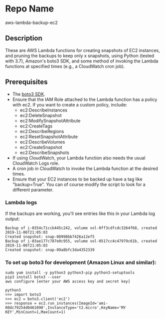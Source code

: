 Repo Name
=========
aws-lambda-backup-ec2

Description
---------------
These are AWS Lambda functions for creating snapshots of EC2 instances, and pruning the backups to keep only x snapshots, using Python (tested with 3.7), Amazon's boto3 SDK, and some method of invoking the Lambda functions at specified times (e.g., a CloudWatch cron job).

Prerequisites
---------------
* The [boto3 SDK](https://aws.amazon.com/sdk-for-python/).
* Ensure that the IAM Role attached to the Lambda function has a policy with ec2. If you want to create a custom policy, include:
   + ec2:DescribeInstances
   + ec2:DeleteSnapshot
   + ec2:ModifySnapshotAttribute
   + ec2:CreateTags
   + ec2:DescribeRegions
   + ec2:ResetSnapshotAttribute
   + ec2:DescribeVolumes
   + ec2:CreateSnapshot
   + ec2:DescribeSnapshots
* If using CloudWatch, your Lambda function also needs the usual CloudWatch Logs role.
* A cron job in CloudWatch to invoke the Lambda function at the desired times.
* Ensure that your EC2 instances to be backed up have a tag like "backup=True". You can of course modify the script to look for a different parameter. 

### Lambda logs
If the backups are working, you'll see entries like this in your Lambda log output: 

```
Backup of i-0354c71ccb445c242, volume vol-0ff3cdfcdc3264f68, created 2019-11-06T21:05:03
Created snapshot: snap-08998bb7426a12ef5
Backup of i-03ae177c787e0c955, volume vol-0517cc4c47979c61b, created 2019-11-06T21:05:03
Created snapshot: snap-09a8bfc3da4352339
```

### To set up boto3 for development (Amazon Linux and similar):
```
sudo yum install -y python3 python3-pip python3-setuptools
pip3 install boto3 --user
aws configure [enter your AWS access key and secret key]

python3
>>> import boto3
>>> ec2 = boto3.client('ec2')
>>> response = ec2.run_instances(ImageId='ami-00dc79254d0461090',InstanceType='t2.micro',KeyName='MY KEY',MinCount=1,MaxCount=1)
```

